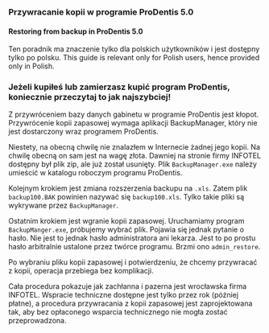 ### Przywracanie kopii w programie ProDentis 5.0
#### Restoring from backup in ProDentis 5.0

Ten poradnik ma znaczenie tylko dla polskich użytkowników i jest dostępny tylko po polsku.
This guide is relevant only for Polish users, hence provided only in Polish.

### Jeżeli kupiłeś lub zamierzasz kupić program ProDentis, koniecznie przeczytaj to jak najszybciej!

Z przywróceniem bazy danych gabinetu w programie ProDentis jest kłopot. Przywrócenie kopii zapasowej wymaga aplikacji BackupManager, który nie jest dostarczony wraz programem ProDentis. 

Niestety, na obecną chwilę nie znalazłem w Internecie żadnej jego kopii. Na chwilę obecną on sam jest na wagę złota. Dawniej na stronie firmy INFOTEL dostępny był plik zip, ale już został usunięty. Plik `BackupManager.exe` należy umieścić w katalogu roboczym programu ProDentis.

Kolejnym krokiem jest zmiana rozszerzenia backupu na `.xls`. Zatem plik `backup100.BAK` powinien nazywać się `backup100.xls`. Tylko takie pliki są wykrywane przez `BackupManager`.

Ostatnim krokiem jest wgranie kopii zapasowej. Uruchamiamy program `BackupManger.exe`, próbujemy wybrać plik. Pojawia się jednak pytanie o hasło. Nie jest to jednak hasło administratora ani lekarza. Jest to po prostu hasło arbitralnie ustalone przez twórce programu. Brzmi ono `admin_restore`. 

Po wybraniu pliku kopii zapasowej i potwierdzeniu, że chcemy przywracać z kopii, operacja przebiega bez komplikacji.

Cała procedura pokazuje jak zachłanna i pazerna jest wrocławska firma INFOTEL. Wspracie techniczne dostępne jest tylko przez rok (później płatne), a procedura przywracania z kopii zapasowej jest zaprojektowana tak, aby bez opłaconego wsparcia technicznego nie mogła zostać przeprowadzona.
